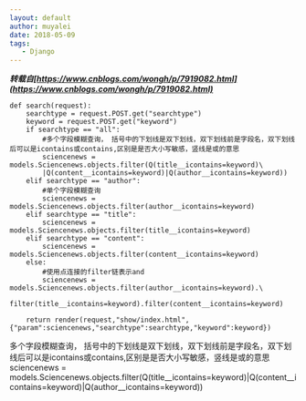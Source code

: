 ```yaml
---
layout: default
author: muyalei
date: 2018-05-09
tags:
   - Django
---
```


***转载自[https://www.cnblogs.com/wongh/p/7919082.html](https://www.cnblogs.com/wongh/p/7919082.html)***

```
def search(request):  
    searchtype = request.POST.get("searchtype")  
    keyword = request.POST.get("keyword")  
    if searchtype == "all":  
        #多个字段模糊查询， 括号中的下划线是双下划线，双下划线前是字段名，双下划线后可以是icontains或contains,区别是是否大小写敏感，竖线是或的意思  
        sciencenews = models.Sciencenews.objects.filter(Q(title__icontains=keyword)\  
        |Q(content__icontains=keyword)|Q(author__icontains=keyword))  
    elif searchtype == "author":  
        #单个字段模糊查询  
        sciencenews = models.Sciencenews.objects.filter(author__icontains=keyword)  
    elif searchtype == "title":  
        sciencenews = models.Sciencenews.objects.filter(title__icontains=keyword)  
    elif searchtype == "content":  
        sciencenews = models.Sciencenews.objects.filter(content__icontains=keyword)  
    else:  
        #使用点连接的filter链表示and  
        sciencenews = models.Sciencenews.objects.filter(author__icontains=keyword).\  
            filter(title__icontains=keyword).filter(content__icontains=keyword)  
          
    return render(request,"show/index.html",{"param":sciencenews,"searchtype":searchtype,"keyword":keyword})  
``` 

多个字段模糊查询， 括号中的下划线是双下划线，双下划线前是字段名，双下划线后可以是icontains或contains,区别是是否大小写敏感，竖线是或的意思sciencenews = models.Sciencenews.objects.filter(Q(title__icontains=keyword)|Q(content__icontains=keyword)|Q(author__icontains=keyword))
